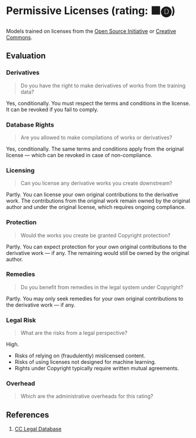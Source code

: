 # Permissive Licenses (rating: 🟧🅓)

Models trained on licenses from the [Open Source Initiative](https://opensource.org/) or [Creative Commons](https://creativecommons.org/).


## Evaluation

### Derivatives
> Do you have the right to make derivatives of works from the training data?

Yes, conditionally. You must respect the terms and conditions in the license. It can be revoked if you fail to comply.


### Database Rights
> Are you allowed to make compilations of works or derivatives?

Yes, conditionally. The same terms and conditions apply from the original license — which can be revoked in case of non-compliance.


### Licensing
> Can you license any derivative works you create downstream?

Partly. You can license your own original contributions to the derivative work.  The contributions from the original work remain owned by the original author and under the original license, which requires ongoing compliance.


### Protection
> Would the works you create be granted Copyright protection?

Partly. You can expect protection for your own original contributions to the derivative work — if any.  The remaining would still be owned by the original author.


### Remedies
> Do you benefit from remedies in the legal system under Copyright?

Partly. You may only seek remedies for your own original contributions to the derivative work — if any.


### Legal Risk
> What are the risks from a legal perspective?

High.

* Risks of relying on (fraudulently) mislicensed content.
* Risks of using licenses not designed for machine learning.
* Rights under Copyright typically require written mutual agreements.


### Overhead
> Which are the administrative overheads for this rating?


## References

1. [CC Legal Database](https://legaldb.creativecommons.org/cases/)
